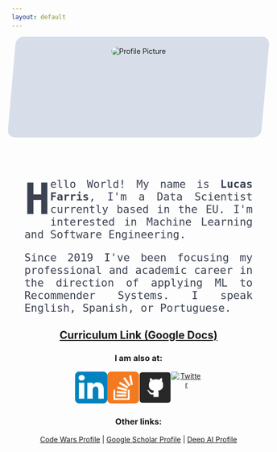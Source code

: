 ```yaml
---
layout: default
---
```


<center>
    <style>
        div.content {
            width: 100%;
            height: 200px;
            position:relative;
            padding:20px;
            box-sizing:border-box;
            margin-bottom: 80px;
        }
        div.content:before { 
            content:"";
            position:absolute;
            background: #d8dee9;
            border-radius: 15px;
            transform: skew(-5deg);
            top:0;
            left:0;
            right:0;
            bottom:0;
            z-index:-1;
        }
        .drop-cap::first-letter, .drop-cap>p:first-child::first-letter {
            font-size: 64pt;
            line-height: 1;
            float: left;
            font-style: normal;
            font-weight: 800;
        }
        .intro {
            width: 90%;
            font-size: 16pt;
            text-align: justify;
            text-justify: inter-word;
            font-family: monospace;
            color: #3b4252;
        }
        .social {
            margin: 10px;
            justify-content: space-between;
            display: flex;
            width: 50%;
        }
        .social img {
            width: 64px;
            heigth: 64px;
        }
    </style>
    <div class="content">
        <img src="../img/me.png" alt="Profile Picture" width="256" height="256" style="border-radius:128px;">
    </div>
    <div class="intro">
        <p class="drop-cap">Hello World! My name is <b>Lucas Farris</b>, 
        I'm a Data Scientist currently based in the EU.
        I'm interested in Machine Learning and Software Engineering.</p>
        <p> Since 2019 I've been focusing my professional and academic career in the direction of applying ML to Recommender Systems. I speak English, Spanish, or Portuguese.
        </p>
    </div>
    <h2><a href="https://docs.google.com/document/d/1jikJtS7kDG84SAIxWMDygbBeO0wAlcurdCig0zQHqxE/edit?usp=sharing" target="_blank">Curriculum Link (Google Docs)</a></h2>
</center>


<center>
    <h3>I am also at:</h3>
    <div class="social">
        <a href="https://linkedin.com/in/lucas-farris-9aa1a829" target="_blank">
            <img src="../img/link.png" alt="Linkedin"></a>
        <a href="https://stackoverflow.com/story/lucasfarris" target="_blank">
            <img src="../img/so.png" alt="Stack Overflow Careers Profile"></a>
        <a href="https://github.com/luksfarris" target="_blank">
            <img src="../img/git.png" alt="Github"></a>
        <a href="https://twitter.com/luksfarris" target="_blank">
            <img src="../img/twitter.png" alt="Twitter"></a>
    </div>
    <h3>Other links:</h3>
    <p>
        <a href="https://www.codewars.com/users/luksfarris" target="_blank">Code Wars Profile</a> |
        <a href="https://scholar.google.com/citations?user=2IBePDwAAAAJ" target="_blank">Google Scholar Profile</a> |
        <a href="https://deepai.org/profile/lucas-farris" target="_blank">Deep AI Profile</a>
    </p>
</center>
